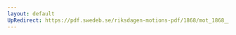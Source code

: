 ```yaml
---
layout: default
UpRedirect: https://pdf.swedeb.se/riksdagen-motions-pdf/1868/mot_1868__fk__00001/mot_1868__fk__00001_002.pdf
---
```


